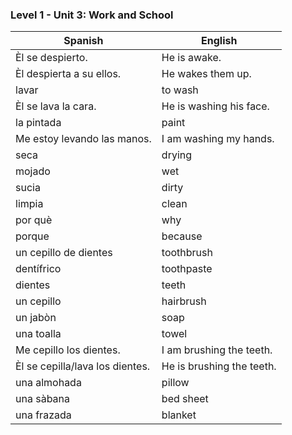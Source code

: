 ### Level 1 - Unit 3: Work and School

| Spanish | English |
| ------- | ------- |
| Èl se despierto. | He is awake. |
| Èl despierta a su ellos. | He wakes them up. |
| lavar | to wash |
| Èl se lava la cara. | He is washing his face. |
| la pintada | paint |
| Me estoy levando las manos. | I am washing my hands. |
| seca | drying |
| mojado | wet |
| sucia | dirty |
| limpia | clean |
| por què | why |
| porque | because |
| un cepillo de dientes | toothbrush |
| dentífrico | toothpaste |
| dientes | teeth |
| un cepillo | hairbrush |
| un jabòn | soap |
| una toalla | towel |
| Me cepillo los dientes. | I am brushing the teeth. |
| Èl se cepilla/lava los dientes. | He is brushing the teeth. |
| una almohada | pillow |
| una sàbana | bed sheet |
| una frazada | blanket |